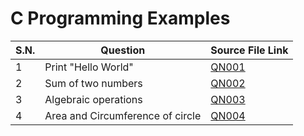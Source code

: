 # C Programming Examples

| S.N.     |  Question                              | Source File Link                      |
| -------- | -------------------------------------- | ------------------------------------- |
| 1        | Print "Hello World"                    | [QN001](examples/QN001.c)             |
| 2        | Sum of two numbers                     | [QN002](examples/QN002.c)             |
| 3        | Algebraic operations                   | [QN003](examples/QN003.c)             |
| 4        | Area and Circumference of circle       | [QN004](examples/QN004.c)             |